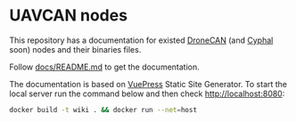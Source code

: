 # UAVCAN nodes

This repository has a documentation for existed [DroneCAN](https://dronecan.github.io/) (and [Cyphal](https://opencyphal.org/) soon) nodes and their binaries files.

Follow [docs/README.md](docs/README.md) to get the documentation.

The documentation is based on [VuePress](https://vuepress.vuejs.org) Static Site Generator. To start the local server run the command below and then check [http://localhost:8080](http://localhost:8080):

```bash
docker build -t wiki . && docker run --net=host
```
